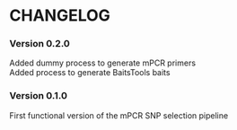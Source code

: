 # CHANGELOG  

### Version 0.2.0  
Added dummy process to generate mPCR primers  
Added process to generate BaitsTools baits  

### Version 0.1.0  
First functional version of the mPCR SNP selection pipeline  
